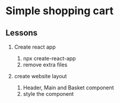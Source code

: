 # Simple shopping cart

## Lessons

1. Create react app

   1. npx create-react-app
   2. remove extra files

2. create website layout
   1. Header, Main and Basket component
   2. style the component
